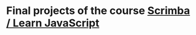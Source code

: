 # Final projects of the course [Scrimba / Learn JavaScript](https://scrimba.com/learn/learnjavascript/)
